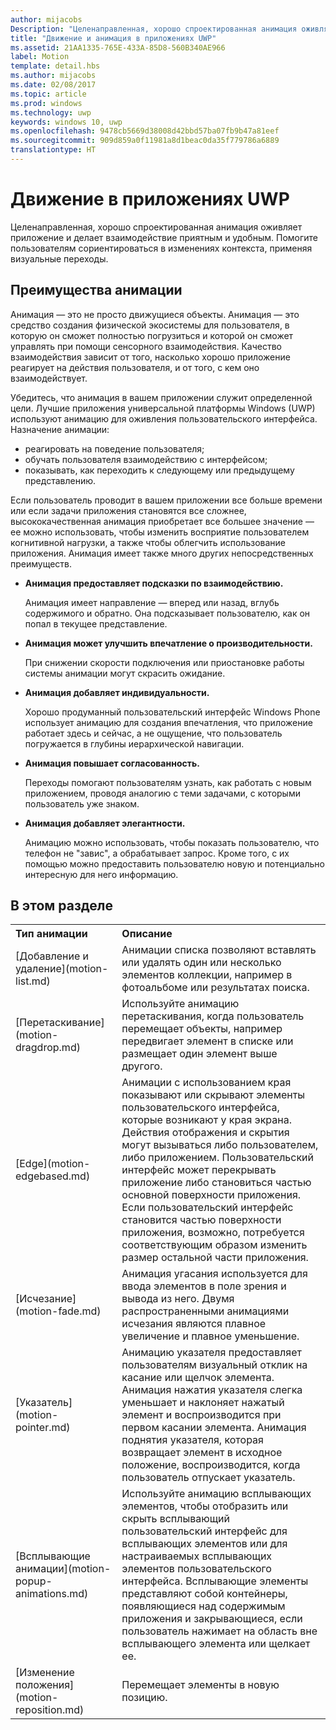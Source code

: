 ```yaml
---
author: mijacobs
Description: "Целенаправленная, хорошо спроектированная анимация оживляет приложение и делает взаимодействие приятным и удобным. Помогите пользователям сориентироваться в изменениях контекста, применяя визуальные переходы."
title: "Движение и анимация в приложениях UWP"
ms.assetid: 21AA1335-765E-433A-85D8-560B340AE966
label: Motion
template: detail.hbs
ms.author: mijacobs
ms.date: 02/08/2017
ms.topic: article
ms.prod: windows
ms.technology: uwp
keywords: windows 10, uwp
ms.openlocfilehash: 9478cb5669d38008d42bbd57ba07fb9b47a81eef
ms.sourcegitcommit: 909d859a0f11981a8d1beac0da35f779786a6889
translationtype: HT
---
```

# <a name="motion-for-uwp-apps"></a>Движение в приложениях UWP

<link rel="stylesheet" href="https://az835927.vo.msecnd.net/sites/uwp/Resources/css/custom.css">

Целенаправленная, хорошо спроектированная анимация оживляет приложение и делает взаимодействие приятным и удобным. Помогите пользователям сориентироваться в изменениях контекста, применяя визуальные переходы.

## <a name="benefits-of-animation"></a>Преимущества анимации


Анимация — это не просто движущиеся объекты. Анимация — это средство создания физической экосистемы для пользователя, в которую он сможет полностью погрузиться и которой он сможет управлять при помощи сенсорного взаимодействия. Качество взаимодействия зависит от того, насколько хорошо приложение реагирует на действия пользователя, и от того, с кем оно взаимодействует.

Убедитесь, что анимация в вашем приложении служит определенной цели. Лучшие приложения универсальной платформы Windows (UWP) используют анимацию для оживления пользовательского интерфейса. Назначение анимации:

-   реагировать на поведение пользователя;
-   обучать пользователя взаимодействию с интерфейсом;
-   показывать, как переходить к следующему или предыдущему представлению.

Если пользователь проводит в вашем приложении все больше времени или если задачи приложения становятся все сложнее, высококачественная анимация приобретает все большее значение — ее можно использовать, чтобы изменить восприятие пользователем когнитивной нагрузки, а также чтобы облегчить использование приложения. Анимация имеет также много других непосредственных преимуществ.

-   **Анимация предоставляет подсказки по взаимодействию.**

    Анимация имеет направление — вперед или назад, вглубь содержимого и обратно. Она подсказывает пользователю, как он попал в текущее представление.

-   **Анимация может улучшить впечатление о производительности.**

    При снижении скорости подключения или приостановке работы системы анимации могут скрасить ожидание.

-   **Анимация добавляет индивидуальности.**

    Хорошо продуманный пользовательский интерфейс Windows Phone использует анимацию для создания впечатления, что приложение работает здесь и сейчас, а не ощущение, что пользователь погружается в глубины иерархической навигации.

-   **Анимация повышает согласованность.**

    Переходы помогают пользователям узнать, как работать с новым приложением, проводя аналогию с теми задачами, с которыми пользователь уже знаком.

-   **Анимация добавляет элегантности.**

    Анимацию можно использовать, чтобы показать пользователю, что телефон не "завис", а обрабатывает запрос. Кроме того, с их помощью можно предоставить пользователю новую и потенциально интересную для него информацию.

<h2>В этом разделе</h2>

<table>
<tr>
<th align="left">Тип анимации</th>
<th align="left">Описание</th>
</tr>
    <tr>
        <td>[Добавление и удаление](motion-list.md)
        </td>
        <td>Анимации списка позволяют вставлять или удалять один или несколько элементов коллекции, например в фотоальбоме или результатах поиска.
        </td>
    </tr>
    <tr>
        <td>[Перетаскивание](motion-dragdrop.md)
        </td>
        <td>Используйте анимацию перетаскивания, когда пользователь перемещает объекты, например передвигает элемент в списке или размещает один элемент выше другого.
        </td>
    </tr>
    <tr>
        <td>[Edge](motion-edgebased.md)
        </td>
        <td>Анимации с использованием края показывают или скрывают элементы пользовательского интерфейса, которые возникают у края экрана. Действия отображения и скрытия могут вызываться либо пользователем, либо приложением. Пользовательский интерфейс может перекрывать приложение либо становиться частью основной поверхности приложения. Если пользовательский интерфейс становится частью поверхности приложения, возможно, потребуется соответствующим образом изменить размер остальной части приложения.
        </td>
    </tr>   
    <tr>
        <td>[Исчезание](motion-fade.md)
        </td>
        <td>Анимация угасания используется для ввода элементов в поле зрения и вывода из него. Двумя распространенными анимациями исчезания являются плавное увеличение и плавное уменьшение.
        </td>
    </tr>   
    <tr>
        <td>[Указатель](motion-pointer.md)
        </td>
        <td>Анимацию указателя предоставляет пользователям визуальный отклик на касание или щелчок элемента. Анимация нажатия указателя слегка уменьшает и наклоняет нажатый элемент и воспроизводится при первом касании элемента. Анимация поднятия указателя, которая возвращает элемент в исходное положение, воспроизводится, когда пользователь отпускает указатель.
        </td>
    </tr>   
    <tr>
        <td>[Всплывающие анимации](motion-popup-animations.md)
        </td>
        <td>Используйте анимацию всплывающих элементов, чтобы отобразить или скрыть всплывающий пользовательский интерфейс для всплывающих элементов или для настраиваемых всплывающих элементов пользовательского интерфейса. Всплывающие элементы представляют собой контейнеры, появляющиеся над содержимым приложения и закрывающиеся, если пользователь нажимает на область вне всплывающего элемента или щелкает ее.
        </td>
    </tr>     
    <tr>
        <td>[Изменение положения](motion-reposition.md)
        </td>
        <td>Перемещает элементы в новую позицию.
        </td>
    </tr>
</table>

 

 

 
